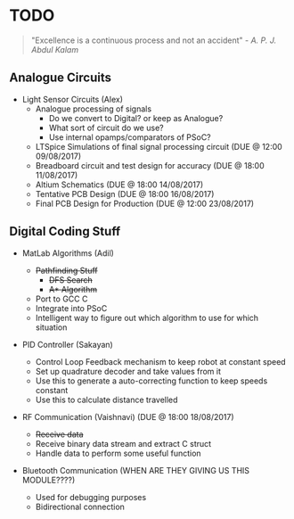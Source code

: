 # TODO

> "Excellence is a continuous process and not an accident" - *A. P. J. Abdul Kalam*

## Analogue Circuits

* Light Sensor Circuits (Alex)
    * Analogue processing of signals
        * Do we convert to Digital? or keep as Analogue?
        * What sort of circuit do we use?
        * Use internal opamps/comparators of PSoC?
    * LTSpice Simulations of final signal processing circuit (DUE @ 12:00 09/08/2017)
    * Breadboard circuit and test design for accuracy (DUE @ 18:00 11/08/2017)
    * Altium Schematics (DUE @ 18:00 14/08/2017)
    * Tentative PCB Design (DUE @ 18:00 16/08/2017)
    * Final PCB Design for Production (DUE @ 12:00 23/08/2017)

## Digital Coding Stuff

* MatLab Algorithms (Adil)
    * ~~Pathfinding Stuff~~
        * ~~DFS Search~~
        * ~~A* Algorithm~~
    * Port to GCC C
    * Integrate into PSoC
    * Intelligent way to figure out which algorithm to use for which situation

* PID Controller (Sakayan)
    * Control Loop Feedback mechanism to keep robot at constant speed
    * Set up quadrature decoder and take values from it
    * Use this to generate a auto-correcting function to keep speeds constant
    * Use this to calculate distance travelled

* RF Communication (Vaishnavi) (DUE @ 18:00 18/08/2017)
    * ~~Receive data~~
    * Receive binary data stream and extract C struct
    * Handle data to perform some useful function

* Bluetooth Communication (WHEN ARE THEY GIVING US THIS MODULE????)
    * Used for debugging purposes
    * Bidirectional connection